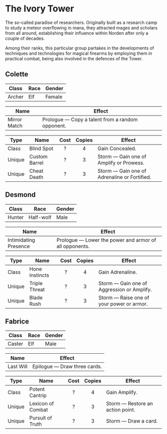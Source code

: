 # The Ivory Tower

The so-called paradise of researchers. Originally built as a research
camp to study a meteor overflowing in mana, they attracted mages and
scholars from all around, establishing their influence within Norden
after only a couple of decades.

Among their ranks, this particular group partakes in the developments of
techniques and technologies for magical firearms by employing them in
practical combat, being also involved in the defences of the Tower.

## Colette

| Class  | Race | Gender |
| ------ | ---- | ------ |
| Archer | Elf  | Female |

| Name         | Effect                                           |
| ------------ | ------------------------------------------------ |
| Mirror Match | Prologue — Copy a talent from a random opponent. |

| Type   | Name          | Cost | Copies | Effect                                       |
| ------ | ------------- | :--: | :----: | -------------------------------------------- |
| Class  | Blind Spot    |  ?   |   4    | Gain Concealed.                              |
| Unique | Custom Barrel |  ?   |   3    | Storm — Gain one of Amplify or Prowess.      |
| Unique | Cheat Death   |  ?   |   3    | Storm — Gain one of Adrenaline or Fortified. |

## Desmond

| Class  | Race      | Gender |
| ------ | --------- | ------ |
| Hunter | Half-wolf | Male   |

| Name                  | Effect                                                 |
| --------------------- | ------------------------------------------------------ |
| Intimidating Presence | Prologue — Lower the power and armor of all opponents. |

| Type   | Name           | Cost | Copies | Effect                                     |
| ------ | -------------- | :--: | :----: | ------------------------------------------ |
| Class  | Hone Instincts |  ?   |   4    | Gain Adrenaline.                           |
| Unique | Triple Threat  |  ?   |   3    | Storm — Gain one of Aggression or Amplify. |
| Unique | Blade Rush     |  ?   |   3    | Storm — Raise one of your power or armor.  |

## Fabrice

| Class  | Race | Gender |
| ------ | ---- | ------ |
| Caster | Elf  | Male   |

| Name      | Effect                       |
| --------- | ---------------------------- |
| Last Will | Epilogue — Draw three cards. |

| Type   | Name              | Cost | Copies | Effect                           |
| ------ | ----------------- | :--: | :----: | -------------------------------- |
| Class  | Potent Cantrip    |  ?   |   4    | Gain Amplify.                    |
| Unique | Lexicon of Combat |  ?   |   3    | Storm — Restore an action point. |
| Unique | Pursuit of Truth  |  ?   |   3    | Storm — Draw a card.             |
